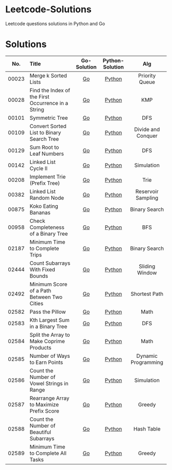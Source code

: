 # Leetcode-Solutions
Leetcode questions solutions in Python and Go

# Solutions
| No.    |  Title  |  Go-Solution  |  Python-Solution |  Alg |
|:--------:|:--------------------------------------------------------------|:--------:|:--------:|:----------:|
|00023|Merge k Sorted Lists|[Go](https://github.com/LeviZhang1993/Leetcode-Solutions/tree/main/leetcode/00023.Merge-k-Sorted-Lists/go-solution)|[Python](https://github.com/LeviZhang1993/Leetcode-Solutions/tree/main/leetcode/00023.Merge-k-Sorted-Lists/python-solution)|Priority Queue|
|00028|Find the Index of the First Occurrence in a String|[Go](https://github.com/LeviZhang1993/Leetcode-Solutions/tree/main/leetcode/00028.Find-the-Index/go-solution)|[Python](https://github.com/LeviZhang1993/Leetcode-Solutions/tree/main/leetcode/00028.Find-the-Index/python-solution)|KMP|
|00101|Symmetric Tree|[Go](https://github.com/LeviZhang1993/Leetcode-Solutions/tree/main/leetcode/00101.Symmetric-Tree/go-solution)|[Python](https://github.com/LeviZhang1993/Leetcode-Solutions/tree/main/leetcode/00101.Symmetric-Tree/python-solution)|DFS|
|00109|Convert Sorted List to Binary Search Tree|[Go](https://github.com/LeviZhang1993/Leetcode-Solutions/tree/main/leetcode/00109.Convert-Sorted-List-to-Binary-Search-Tree/go-solution)|[Python](https://github.com/LeviZhang1993/Leetcode-Solutions/tree/main/leetcode/00109.Convert-Sorted-List-to-Binary-Search-Tree/python-solution)|Divide and Conquer|
|00129|Sum Root to Leaf Numbers|[Go](https://github.com/LeviZhang1993/Leetcode-Solutions/tree/main/leetcode/00129.Sum-Root-to-Leaf-Numbers/go-solution)|[Python](https://github.com/LeviZhang1993/Leetcode-Solutions/tree/main/leetcode/00129.Sum-Root-to-Leaf-Numbers/python-solution)|DFS|
|00142|Linked List Cycle II|[Go](https://github.com/LeviZhang1993/Leetcode-Solutions/tree/main/leetcode/00142.Linked-List-Cycle-II/go-solution)|[Python](https://github.com/LeviZhang1993/Leetcode-Solutions/tree/main/leetcode/00142.Linked-List-Cycle-II/python-solution)|Simulation|
|00208|Implement Trie (Prefix Tree)|[Go](https://github.com/LeviZhang1993/Leetcode-Solutions/tree/main/leetcode/00208.Implement-Trie-(Prefix-Tree)/go-solution)|[Python](https://github.com/LeviZhang1993/Leetcode-Solutions/tree/main/leetcode/00208.Implement-Trie-(Prefix-Tree)/python-solution)|Trie|
|00382|Linked List Random Node|[Go](https://github.com/LeviZhang1993/Leetcode-Solutions/tree/main/leetcode/00382.Linked-List-Random-Node/go-solution)|[Python](https://github.com/LeviZhang1993/Leetcode-Solutions/tree/main/leetcode/00382.Linked-List-Random-Node/python-solution)|Reservoir Sampling|
|00875|Koko Eating Bananas|[Go](https://github.com/LeviZhang1993/Leetcode-Solutions/tree/main/leetcode/00875.Koko-Eating-Bananas/go-solution)|[Python](https://github.com/LeviZhang1993/Leetcode-Solutions/tree/main/leetcode/00875.Koko-Eating-Bananas/python-solution)|Binary Search|
|00958|Check Completeness of a Binary Tree|[Go](https://github.com/LeviZhang1993/Leetcode-Solutions/tree/main/leetcode/00958.Check-Completeness-of-a-Binary-Tree/go-solution)|[Python](https://github.com/LeviZhang1993/Leetcode-Solutions/tree/main/leetcode/00958.Check-Completeness-of-a-Binary-Tree/python-solution)|BFS|
|02187|Minimum Time to Complete Trips|[Go](https://github.com/LeviZhang1993/Leetcode-Solutions/tree/main/leetcode/02187.Minimum-Time-to-Complete-Trips/go-solution)|[Python](https://github.com/LeviZhang1993/Leetcode-Solutions/tree/main/leetcode/02187.Minimum-Time-to-Complete-Trips/python-solution)|Binary Search|
|02444|Count Subarrays With Fixed Bounds|[Go](https://github.com/LeviZhang1993/Leetcode-Solutions/tree/main/leetcode/02444.Count-Subarrays-With-Fixed-Bounds/go-solution)|[Python](https://github.com/LeviZhang1993/Leetcode-Solutions/tree/main/leetcode/02444.Count-Subarrays-With-Fixed-Bounds/python-solution)|Sliding Window|
|02492|Minimum Score of a Path Between Two Cities|[Go](https://github.com/LeviZhang1993/Leetcode-Solutions/tree/main/leetcode/02492.Minimum-Score-of-a-Path-Between-Two-Cities/go-solution)|[Python](https://github.com/LeviZhang1993/Leetcode-Solutions/tree/main/leetcode/02492.Minimum-Score-of-a-Path-Between-Two-Cities/python-solution)|Shortest Path|
|02582|Pass the Pillow|[Go](https://github.com/LeviZhang1993/Leetcode-Solutions/tree/main/leetcode/02582.Pass-the-Pillow/go-solution)|[Python](https://github.com/LeviZhang1993/Leetcode-Solutions/tree/main/leetcode/02582.Pass-the-Pillow/python-solution)|Math|
|02583|Kth Largest Sum in a Binary Tree|[Go](https://github.com/LeviZhang1993/Leetcode-Solutions/tree/main/leetcode/02583.Kth-Largest-Sum-in-a-Binary-Tree/go-solution)|[Python](https://github.com/LeviZhang1993/Leetcode-Solutions/tree/main/leetcode/02583.Kth-Largest-Sum-in-a-Binary-Tree/python-solution)|DFS|
|02584|Split the Array to Make Coprime Products|[Go](https://github.com/LeviZhang1993/Leetcode-Solutions/tree/main/leetcode/02584.Split-the-Array-to-Make-Coprime-Products/go-solution)|[Python](https://github.com/LeviZhang1993/Leetcode-Solutions/tree/main/leetcode/02584.Split-the-Array-to-Make-Coprime-Products/python-solution)|Math|
|02585|Number of Ways to Earn Points|[Go](https://github.com/LeviZhang1993/Leetcode-Solutions/tree/main/leetcode/02585.Number-of-Ways-to-Earn-Points/go-solution)|[Python](https://github.com/LeviZhang1993/Leetcode-Solutions/tree/main/leetcode/02585.Number-of-Ways-to-Earn-Points/python-solution)|Dynamic Programming|
|02586|Count the Number of Vowel Strings in Range|[Go](https://github.com/LeviZhang1993/Leetcode-Solutions/tree/main/leetcode/02586.Count-the-Number-of-Vowel-Strings-in-Range/go-solution)|[Python](https://github.com/LeviZhang1993/Leetcode-Solutions/tree/main/leetcode/02586.Count-the-Number-of-Vowel-Strings-in-Range/python-solution)|Simulation|
|02587|Rearrange Array to Maximize Prefix Score|[Go](https://github.com/LeviZhang1993/Leetcode-Solutions/tree/main/leetcode/02587.Rearrange-Array-to-Maximize-Prefix-Score/go-solution)|[Python](https://github.com/LeviZhang1993/Leetcode-Solutions/tree/main/leetcode/02587.Rearrange-Array-to-Maximize-Prefix-Score/python-solution)|Greedy|
|02588|Count the Number of Beautiful Subarrays|[Go](https://github.com/LeviZhang1993/Leetcode-Solutions/tree/main/leetcode/02588.Count-the-Number-of-Beautiful-Subarrays/go-solution)|[Python](https://github.com/LeviZhang1993/Leetcode-Solutions/tree/main/leetcode/02588.Count-the-Number-of-Beautiful-Subarrays/python-solution)|Hash Table|
|02589|Minimum Time to Complete All Tasks|[Go](https://github.com/LeviZhang1993/Leetcode-Solutions/tree/main/leetcode/02589.Minimum-Time-to-Complete-All-Tasks/go-solution)|[Python](https://github.com/LeviZhang1993/Leetcode-Solutions/tree/main/leetcode/02589.Minimum-Time-to-Complete-All-Tasks/python-solution)|Greedy|